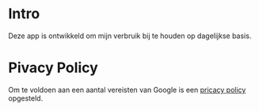 #  Intro

Deze app is ontwikkeld om mijn verbruik bij te houden op dagelijkse basis. 

# Pivacy Policy

Om te voldoen aan een aantal vereisten van Google is een [pricacy policy](./privacypolicy.html) opgesteld.


